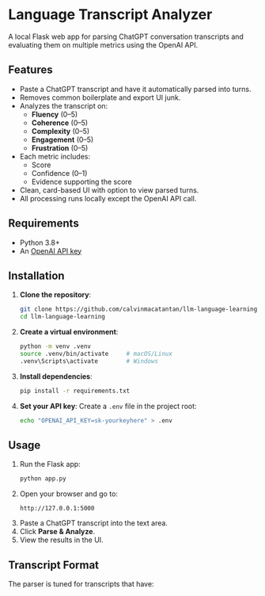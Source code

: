 # Language Transcript Analyzer

A local Flask web app for parsing ChatGPT conversation transcripts and evaluating them on multiple metrics using the OpenAI API.

## Features
- Paste a ChatGPT transcript and have it automatically parsed into turns.
- Removes common boilerplate and export UI junk.
- Analyzes the transcript on:
  - **Fluency** (0–5)
  - **Coherence** (0–5)
  - **Complexity** (0–5)
  - **Engagement** (0–5)
  - **Frustration** (0–5)
- Each metric includes:
  - Score
  - Confidence (0–1)
  - Evidence supporting the score
- Clean, card-based UI with option to view parsed turns.
- All processing runs locally except the OpenAI API call.

## Requirements
- Python 3.8+
- An [OpenAI API key](https://platform.openai.com/account/api-keys)

## Installation

1. **Clone the repository**:
    ```bash
    git clone https://github.com/calvinmacatantan/llm-language-learning
    cd llm-language-learning
    ```

2. **Create a virtual environment**:
    ```bash
    python -m venv .venv
    source .venv/bin/activate     # macOS/Linux
    .venv\Scripts\activate        # Windows
    ```

3. **Install dependencies**:
    ```bash
    pip install -r requirements.txt
    ```

4. **Set your API key**:
    Create a `.env` file in the project root:
    ```bash
    echo "OPENAI_API_KEY=sk-yourkeyhere" > .env
    ```

## Usage

1. Run the Flask app:
    ```bash
    python app.py
    ```
2. Open your browser and go to:
    ```
    http://127.0.0.1:5000
    ```
3. Paste a ChatGPT transcript into the text area.
4. Click **Parse & Analyze**.
5. View the results in the UI.

## Transcript Format
The parser is tuned for transcripts that have:
